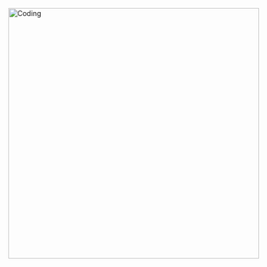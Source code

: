 >
<img width="500" alt="Coding" src="![PRimge](https://github.com/Mariyajoseph24/8_Week_SQL_challenge/assets/91487663/8fbb6bcb-31bd-4b7e-8083-07596fdd911d)">
